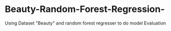# Beauty-Random-Forest-Regression-
Using Dataset "Beauty" and random forest regresser to do model Evaluation
